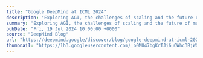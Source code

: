 ```yaml
---
title: "Google DeepMind at ICML 2024"
description: "Exploring AGI, the challenges of scaling and the future of multimodal generative AI"
summary: "Exploring AGI, the challenges of scaling and the future of multimodal generative AI"
pubDate: "Fri, 19 Jul 2024 10:00:00 +0000"
source: "DeepMind Blog"
url: "https://deepmind.google/discover/blog/google-deepmind-at-icml-2024/"
thumbnail: "https://lh3.googleusercontent.com/_o0MU47bgKrTJi6uOWhc3BjWOOENkBczD2x5-tK5aMLBcljJnV-N8tZuSVN42C3d1pSWawY6NsGuoj6vvl0xMk4tpWOeUjXwlgFNZSMyJkFJ02xTauk=w1200-h630-n-nu"
---
```


